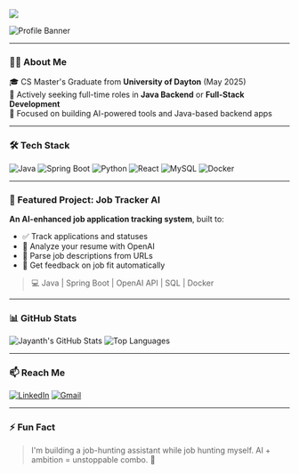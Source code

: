 <img src="https://readme-typing-svg.herokuapp.com?font=Fira+Code&size=22&pause=1000&color=1E90FF&width=435&lines=Hey!+I'm+Jayanth+Varun+Paturi;CS+Grad+%7C+Java+Dev+%7C+AI+Builder" />

![Profile Banner](https://github.com/jayanthvarunpaturi/jayanthvarunpaturi/assets/banner.png) <!-- Replace with your own banner URL if needed -->

---

### 👨‍💻 About Me

🎓 CS Master's Graduate from **University of Dayton** (May 2025)  
💼 Actively seeking full-time roles in **Java Backend** or **Full-Stack Development**  
🚀 Focused on building AI-powered tools and Java-based backend apps

---

### 🛠️ Tech Stack

![Java](https://img.shields.io/badge/Java-ED8B00?style=for-the-badge&logo=openjdk&logoColor=white)
![Spring Boot](https://img.shields.io/badge/SpringBoot-6DB33F?style=for-the-badge&logo=spring-boot&logoColor=white)
![Python](https://img.shields.io/badge/Python-3670A0?style=for-the-badge&logo=python&logoColor=white)
![React](https://img.shields.io/badge/React-20232A?style=for-the-badge&logo=react&logoColor=61DAFB)
![MySQL](https://img.shields.io/badge/MySQL-005C84?style=for-the-badge&logo=mysql&logoColor=white)
![Docker](https://img.shields.io/badge/Docker-0db7ed?style=for-the-badge&logo=docker&logoColor=white)

---

### 📌 Featured Project: Job Tracker AI

**An AI-enhanced job application tracking system**, built to:
- ✅ Track applications and statuses
- 📄 Analyze your resume with OpenAI
- 🔗 Parse job descriptions from URLs
- 🤖 Get feedback on job fit automatically

> 💻 Java | Spring Boot | OpenAI API | SQL | Docker

---

### 📊 GitHub Stats

![Jayanth's GitHub Stats](https://github-readme-stats.vercel.app/api?username=jayanthvarunpaturi&show_icons=true&theme=tokyonight)
![Top Languages](https://github-readme-stats.vercel.app/api/top-langs/?username=jayanthvarunpaturi&layout=compact&theme=tokyonight)

---

### 📫 Reach Me

[![LinkedIn](https://img.shields.io/badge/LinkedIn-Connect-blue?style=for-the-badge&logo=linkedin)](https://www.linkedin.com/in/jayanthvarun/)
[![Gmail](https://img.shields.io/badge/Email-jayanthvarunpaturi%40gmail.com-red?style=for-the-badge&logo=gmail)](mailto:jayanthvarunpaturi@gmail.com)

---

### ⚡ Fun Fact
> I'm building a job-hunting assistant while job hunting myself. AI + ambition = unstoppable combo. 🚀
